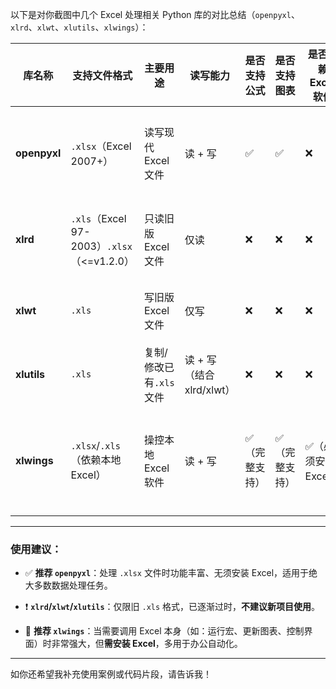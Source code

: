 以下是对你截图中几个 Excel 处理相关 Python 库的对比总结（`openpyxl`、`xlrd`、`xlwt`、`xlutils`、`xlwings`）：

| 库名称          | 支持文件格式                                 | 主要用途            | 读写能力               | 是否支持公式  | 是否支持图表  | 是否依赖Excel软件  | 特点说明                        |
| ------------ | -------------------------------------- | --------------- | ------------------ | ------- | ------- | ------------ | --------------------------- |
| **openpyxl** | `.xlsx`（Excel 2007+）                   | 读写现代Excel文件     | 读 + 写              | ✅       | ✅       | ❌            | 支持样式、合并单元格、图表、图片、数据验证等      |
| **xlrd**     | `.xls`（Excel 97-2003）`.xlsx`（<=v1.2.0） | 只读旧版Excel文件     | 仅读                 | ❌       | ❌       | ❌            | v2.0后仅支持`.xls`，已不再支持`.xlsx` |
| **xlwt**     | `.xls`                                 | 写旧版Excel文件      | 仅写                 | ❌       | ❌       | ❌            | 搭配`xlrd`使用；不支持`.xlsx`       |
| **xlutils**  | `.xls`                                 | 复制/修改已有`.xls`文件 | 读 + 写（结合xlrd/xlwt） | ❌       | ❌       | ❌            | 基于`xlrd`和`xlwt`封装的工具包       |
| **xlwings**  | `.xlsx`/`.xls`（依赖本地Excel）              | 操控本地Excel软件     | 读 + 写              | ✅（完整支持） | ✅（完整支持） | ✅（必须安装Excel） | 可执行宏，支持双向数据交互，适合Excel自动化场景  |

---

### 使用建议：

- ✅ **推荐 `openpyxl`**：处理 `.xlsx` 文件时功能丰富、无须安装 Excel，适用于绝大多数数据处理任务。
    
- ❗ **`xlrd`/`xlwt`/`xlutils`**：仅限旧 `.xls` 格式，已逐渐过时，**不建议新项目使用**。
    
- 🔧 **推荐 `xlwings`**：当需要调用 Excel 本身（如：运行宏、更新图表、控制界面）时非常强大，但**需安装 Excel**，多用于办公自动化。
    

---

如你还希望我补充使用案例或代码片段，请告诉我！